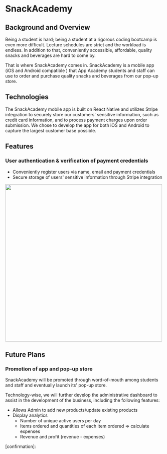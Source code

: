 # SnackAcademy

## Background and Overview
Being a student is hard; being a student at a rigorous coding bootcamp is even more difficult. Lecture schedules are strict and the workload is endless. In addition to that, conveniently accessible, affordable, quality snacks and beverages are hard to come by.

That is where SnackAcademy comes in. SnackAcademy is a mobile app (iOS and Android compatible ) that App Academy students and staff can use to order and purchase quality snacks and beverages from our pop-up store.


## Technologies
The SnackAcademy mobile app is built on React Native and utilizes Stripe integration to securely store our customers' sensitive information, such as credit card information, and to process payment charges upon order submission. We chose to develop the app for both iOS and Android to capture the largest customer base possible.

## Features
### User authentication & verification of payment credentials
- Conveniently register users via name, email and payment credentials
- Secure storage of users' sensitive information through Stripe integration

<img src="https://github.com/julielin0812/snack-academy/blob/master/docs/sign_up_ex.png?raw=true" height="500">


## Future Plans

### Promotion of app and pop-up store
SnackAcademy will be promoted through word-of-mouth among students and staff and eventually launch its' pop-up store.

Technology-wise, we will further develop the administrative dashboard to assist in the development of the business, including the following features:

- Allows Admin to add new products/update existing products
- Display analytics
  - Number of unique active users per day
  - Items ordered and quantities of each item ordered => calculate expenses
  - Revenue and profit (revenue - expenses)


[signup]: https://github.com/julielin0812/snack-academy/blob/master/docs/sign_up_ex.png?raw=true
[cc_auth]: https://github.com/julielin0812/snack-academy/blob/master/docs/cc_auth_ex.png?raw=true
[menu]: https://github.com/julielin0812/snack-academy/blob/master/docs/menu_drinks.png?raw=true
[cart]: https://github.com/julielin0812/snack-academy/blob/master/docs/cart_example.png?raw=true
[checkout]: https://github.com/julielin0812/snack-academy/blob/master/docs/confirm_order.png?raw=true
[confirmation]:
